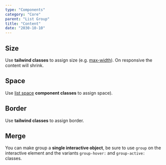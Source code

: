 ```yaml
---
type: "Components"
category: "Core"
parent: "List Group"
title: "Content"
date: "2030-10-10"
---
```


## Size

Use **tailwind classes** to assign size (e.g. [max-width](https://tailwindcss.com/docs/max-width)). On responsive the content will shrink.

<demo>
  <demovanilla src="vanilla/components/core/group/size">
  </demovanilla>
</demo>

<demo>
  <demovanilla src="vanilla/components/core/group/size-vertical">
  </demovanilla>
</demo>

## Space

Use [list space](/components/core/list/content#space) **component classes** to assign space).

<demo>
  <demovanilla src="vanilla/components/core/group/space">
  </demovanilla>
</demo>

<demo>
  <demovanilla src="vanilla/components/core/group/space-vertical">
  </demovanilla>
</demo>

## Border

Use **tailwind classes** to assign border.

<demo>
  <demovanilla src="vanilla/components/core/group/border">
  </demovanilla>
</demo>

<demo>
  <demovanilla src="vanilla/components/core/group/border-vertical">
  </demovanilla>
</demo>

## Merge

You can make group a **single interactive object**, be sure to use `group` on the interactive element and the variants `group-hover:` and `group-active:` classes.

<demo>
  <demovanilla src="vanilla/components/core/group/merge">
  </demovanilla>
</demo>

<demo>
  <demovanilla src="vanilla/components/core/group/merge-vertical">
  </demovanilla>
</demo>
